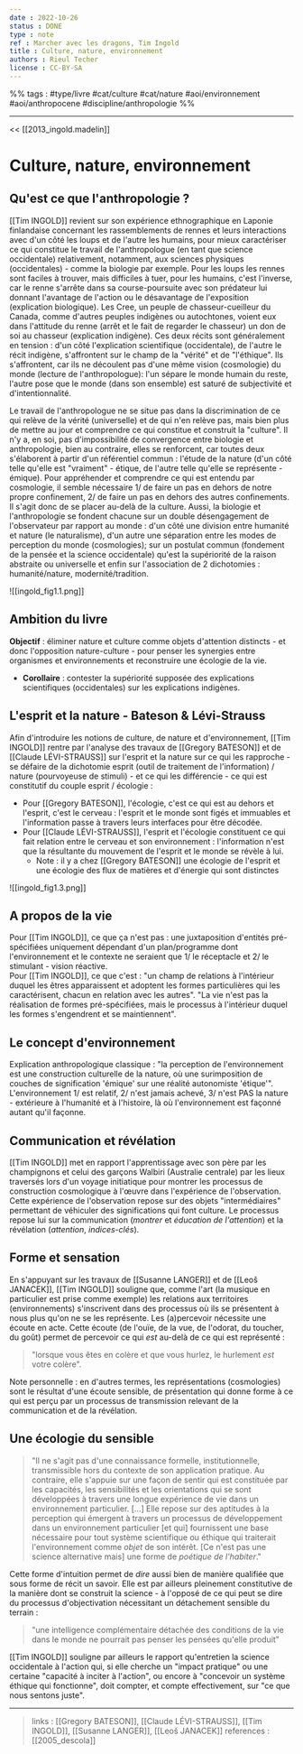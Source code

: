 ```yaml
---
date : 2022-10-26
status : DONE
type : note
ref : Marcher avec les dragons, Tim Ingold
title : Culture, nature, environnement
authors : Rieul Techer
license : CC-BY-SA
---
```


%% tags : #type/livre #cat/culture #cat/nature #aoi/environnement #aoi/anthropocene #discipline/anthropologie %% 

---

<< [[2013_ingold.madelin]]

Culture, nature, environnement
===

## Qu'est ce que l'anthropologie ?

[[Tim INGOLD]] revient sur son expérience ethnographique en Laponie finlandaise concernant les rassemblements de rennes et leurs interactions avec d'un côté les loups et de l'autre les humains, pour mieux caractériser ce qui constitue le travail de l'anthropologue (en tant que science occidentale) relativement, notamment, aux sciences physiques (occidentales) - comme la biologie par exemple. Pour les loups les rennes sont faciles à trouver, mais difficiles à tuer, pour les humains, c'est l'inverse, car le renne s'arrête dans sa course-poursuite avec son prédateur lui donnant l'avantage de l'action ou le désavantage de l'exposition (explication biologique). Les Cree, un peuple de chasseur-cueilleur du Canada, comme d'autres peuples indigènes ou autochtones, voient eux dans l'attitude du renne (arrêt et le fait de regarder le chasseur) un don de soi au chasseur (explication indigène). 
Ces deux récits sont généralement en tension : d'un côté l'explication scientifique (occidentale), de l'autre le récit indigène, s'affrontent sur le champ de la "vérité" et de "l'éthique". Ils s'affrontent, car ils ne découlent pas d'une même vision (cosmologie) du monde (lecture de l'anthropologue): l'un sépare le monde humain du reste, l'autre pose que le monde (dans son ensemble) est saturé de subjectivité et d'intentionnalité. 

Le travail de l'anthropologue ne se situe pas dans la discrimination de ce qui relève de la vérité (universelle) et de qui n'en relève pas, mais bien plus de mettre au jour et comprendre ce qui constitue et construit la "culture". Il n'y a, en soi, pas d'impossibilité de convergence entre biologie et anthropologie, bien au contraire, elles se renforcent, car toutes deux s'élaborent à partir d'un référentiel commun : l'étude de la nature (d'un côté telle qu'elle est "vraiment" - étique, de l'autre telle qu'elle se représente - émique). Pour appréhender et comprendre ce qui est entendu par cosmologie, il semble nécessaire 1/ de faire un pas en dehors de notre propre confinement, 2/ de faire un pas en dehors des autres confinements. Il s'agit donc de se placer au-delà de la culture. Aussi, la biologie et l'anthropologie se fondent chacune sur un double désengagement de l'observateur par rapport au monde : d'un côté une division entre humanité et nature (le naturalisme), d'un autre une séparation entre les modes de perception du monde (cosmologies); sur un postulat commun (fondement de la pensée et la science occidentale) qu'est la supériorité de la raison abstraite ou universelle et enfin sur l'association de 2 dichotomies : humanité/nature, modernité/tradition. 

![[ingold_fig1.1.png]]

## Ambition du livre

**Objectif** : éliminer nature et culture comme objets d'attention distincts - et donc l'opposition nature-culture - pour penser les synergies entre organismes et environnements et reconstruire une écologie de la vie. 
* **Corollaire** : contester la supériorité supposée des explications scientifiques (occidentales) sur les explications indigènes. 

## L'esprit et la nature - Bateson & Lévi-Strauss

Afin d'introduire les notions de culture, de nature et d'environnement, [[Tim INGOLD]] rentre par l'analyse des travaux de [[Gregory BATESON]] et de [[Claude LÉVI-STRAUSS]] sur l'esprit et la nature sur ce qui les rapproche - se défaire de la dichotomie esprit (outil de traitement de l'information) / nature (pourvoyeuse de stimuli) - et ce qui les différencie - ce qui est constitutif du couple esprit / écologie :
- Pour [[Gregory BATESON]], l'écologie, c'est ce qui est au dehors et l'esprit, c'est le cerveau : l'esprit et le monde sont figés et immuables et l'information passe à travers leurs interfaces pour être décodée.
- Pour [[Claude LÉVI-STRAUSS]], l'esprit et l'écologie constituent ce qui fait relation entre le cerveau et son environnement : l'information n'est que la résultante du mouvement de l'esprit et le monde se révèle à lui. 
	- Note : il y a chez [[Gregory BATESON]] une écologie de l'esprit et une écologie des flux de matières et d'énergie qui sont distinctes

![[ingold_fig1.3.png]]

## A propos de la vie

Pour [[Tim INGOLD]], ce que ça n'est pas : une juxtaposition d'entités pré-spécifiées uniquement dépendant d'un plan/programme dont l'environnement et le contexte ne seraient que 1/ le réceptacle et 2/ le stimulant - vision réactive.  
Pour [[Tim INGOLD]], ce que c'est : "un champ de relations à l'intérieur duquel les êtres apparaissent et adoptent les formes particulières qui les caractérisent, chacun en relation avec les autres".
"La vie n'est pas la réalisation de formes pré-spécifiées, mais le processus à l'intérieur duquel les formes s'engendrent et se maintiennent".

## Le concept d'environnement

Explication anthropologique classique : "la perception de l'environnement est une construction culturelle de la nature, où une surimposition de couches de signification 'émique' sur une réalité autonomiste 'étique'". L'environnement 1/ est relatif, 2/ n'est jamais achevé, 3/ n'est PAS la nature - extérieure à l'humanité et à l'histoire, là où l'environnement est façonné autant qu'il façonne. 

## Communication et révélation 

[[Tim INGOLD]] met en rapport l'apprentissage avec son père par les champignons et celui des garçons Walbiri (Australie centrale) par les lieux traversés lors d'un voyage initiatique pour montrer les processus de construction cosmologique à l'œuvre dans l'expérience de l'observation. Cette expérience de l'observation repose sur des objets "intermédiaires" permettant de véhiculer des significations qui font culture. Le processus repose lui sur la communication (*montrer* et *éducation de l'attention*) et la révélation (*attention*, *indices-clés*). 

## Forme et sensation

En s'appuyant sur les travaux de [[Susanne LANGER]] et de [[Leoš JANACEK]], [[Tim INGOLD]] souligne que, comme l'art (la musique en particulier est prise comme exemple) les relations aux territoires (environnements) s'inscrivent dans des processus où ils se présentent à nous plus qu'on ne se les représente. Les (a)percevoir nécessite une écoute en acte. Cette écoute (de l'ouïe, de la vue, de l'odorat, du toucher, du goût) permet de percevoir ce qui *est* au-delà de ce qui est représenté :
> "lorsque vous êtes en colère et que vous hurlez, le hurlement *est* votre colère". 

Note personnelle : en d'autres termes, les représentations (cosmologies) sont le résultat d'une écoute sensible, de présentation qui donne forme à ce qui est perçu par un processus de transmission relevant de la communication et de la révélation. 

## Une écologie du sensible

> "Il ne s'agit pas d'une connaissance formelle, institutionnelle, transmissible hors du contexte de son application pratique. Au contraire, elle s'appuie sur une façon de sentir qui est constituée par les capacités, les sensibilités et les orientations qui se sont développées à travers une longue expérience de vie dans un environnement particulier. [...] Elle repose sur des aptitudes à la perception qui émergent à travers un processus de développement dans un environnement particulier [et qui] fournissent une base nécessaire pour tout système scientifique ou éthique qui traiterait l'environnement comme *objet* de son intérêt. [Ce n'est pas une science alternative mais] une forme de *poétique de l'habiter*."

Cette forme d'intuition permet de *dire* aussi bien de manière qualifiée que sous forme de récit un savoir. Elle est par ailleurs pleinement constitutive de la manière dont se construit la science - à l'opposé de ce qui peut se dire du processus d'objectivation nécessitant un détachement sensible du terrain :

> "une intelligence complémentaire détachée des conditions de la vie dans le monde ne pourrait pas penser les pensées qu'elle produit"

[[Tim INGOLD]] souligne par ailleurs le rapport qu'entretien la science occidentale à l'action qui, si elle cherche un "impact pratique" ou une certaine "capacité à inciter à l'action", ou encore à "concevoir un système éthique qui fonctionne", doit compter, et compte effectivement, sur "ce que nous sentons juste". 

---
> links : [[Gregory BATESON]], [[Claude LÉVI-STRAUSS]], [[Tim INGOLD]], [[Susanne LANGER]], [[Leoš JANACEK]]
> references : [[2005_descola]]
